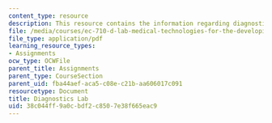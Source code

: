 ```yaml
---
content_type: resource
description: This resource contains the information regarding diagnostics lab.
file: /media/courses/ec-710-d-lab-medical-technologies-for-the-developing-world-spring-2010/38c044ff9a0cbdf2c8507e38f665eac9_MITEC_710S10_labonchp_hmwk.pdf
file_type: application/pdf
learning_resource_types:
- Assignments
ocw_type: OCWFile
parent_title: Assignments
parent_type: CourseSection
parent_uid: fba44aef-aca5-c08e-c21b-aa606017c091
resourcetype: Document
title: Diagnostics Lab
uid: 38c044ff-9a0c-bdf2-c850-7e38f665eac9
---
```

